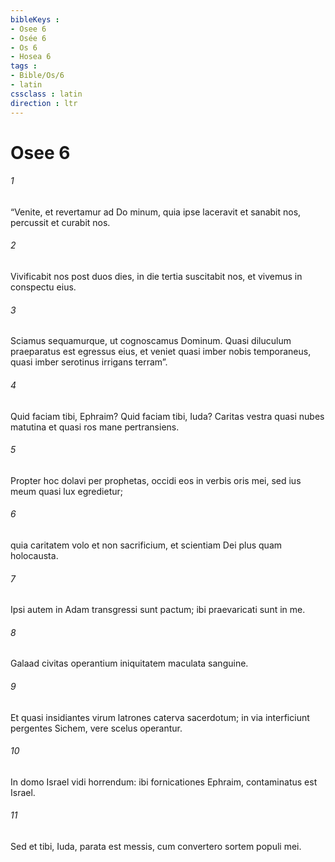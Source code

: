 ```yaml
---
bibleKeys : 
- Osee 6
- Osée 6
- Os 6
- Hosea 6
tags : 
- Bible/Os/6
- latin
cssclass : latin
direction : ltr
---
```


# Osee 6

###### 1
“Venite, et revertamur ad Do minum, quia ipse laceravit et sanabit nos, percussit et curabit nos.
###### 2
Vivificabit nos post duos dies, in die tertia suscitabit nos, et vivemus in conspectu eius.
###### 3
Sciamus sequamurque, ut cognoscamus Dominum. Quasi diluculum praeparatus est egressus eius, et veniet quasi imber nobis temporaneus, quasi imber serotinus irrigans terram”.
###### 4
Quid faciam tibi, Ephraim? Quid faciam tibi, Iuda? Caritas vestra quasi nubes matutina et quasi ros mane pertransiens.
###### 5
Propter hoc dolavi per prophetas, occidi eos in verbis oris mei, sed ius meum quasi lux egredietur;
###### 6
quia caritatem volo et non sacrificium, et scientiam Dei plus quam holocausta.
###### 7
Ipsi autem in Adam transgressi sunt pactum; ibi praevaricati sunt in me.
###### 8
Galaad civitas operantium iniquitatem maculata sanguine.
###### 9
Et quasi insidiantes virum latrones caterva sacerdotum; in via interficiunt pergentes Sichem, vere scelus operantur.
###### 10
In domo Israel vidi horrendum: ibi fornicationes Ephraim, contaminatus est Israel.
###### 11
Sed et tibi, Iuda, parata est messis, cum convertero sortem populi mei.
